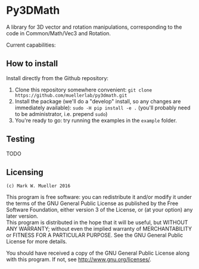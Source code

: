 Py3DMath
=========

A library for 3D vector and rotation manipulations, corresponding to the code in Common/Math/Vec3 and Rotation.

Current capabilities:

How to install
--------------
Install directly from the Github repository:

1. Clone this repository somewhere convenient: `git clone https://github.com/muellerlab/py3dmath.git`
2. Install the package (we'll do a "develop" install, so any changes are immediately available):  `sudo -H pip install -e .` (you'll probably need to be administrator, i.e. prepend `sudo`)
3. You're ready to go: try running the examples in the `example` folder.


Testing 
-------
TODO


Licensing
---------
`(c) Mark W. Mueller 2016`

This program is free software: you can redistribute it and/or modify it under the terms of the GNU General Public License as published by the Free Software Foundation, either version 3 of the License, or (at your option) any later version.  
This program is distributed in the hope that it will be useful, but WITHOUT ANY WARRANTY; without even the implied warranty of MERCHANTABILITY or FITNESS FOR A PARTICULAR PURPOSE.  See the GNU General Public License for more details.

You should have received a copy of the GNU General Public License along with this program.  If not, see <http://www.gnu.org/licenses/>.

 


